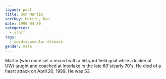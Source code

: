 ```yaml
---
layout: post
title: Don Martin
sortKey: Martin, Don
date: 1999-04-20
categories:
  - staff
tags:
  - cardiovascular-disease
gender: male
---
```


Martin (who once set a record with a 56 yard field goal while a kicker at UW) taught and coached at Interlake in the late 60's/early 70's. He died of a heart attack on April 20, 1999. He was 53.
